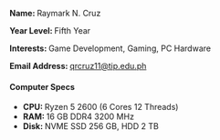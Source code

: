 <b>Name: </b>Raymark N. Cruz

<b>Year Level: </b>Fifth Year

<b>Interests: </b>Game Development, Gaming, PC Hardware

<b>Email Address: </b>qrcruz11@tip.edu.ph
#### Computer Specs
* <b>CPU: </b>Ryzen 5 2600 (6 Cores 12 Threads)
* <b>RAM: </b>16 GB DDR4 3200 MHz
* <b>Disk: </b>NVME SSD 256 GB, HDD 2 TB
